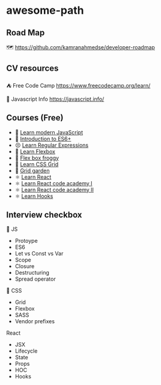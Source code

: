 # awesome-path

## Road Map

🗺 https://github.com/kamranahmedse/developer-roadmap

## CV resources 

⛺ Free Code Camp https://www.freecodecamp.org/learn/

🗼 Javascript Info https://javascript.info/

## Courses (Free)

* 💛 [Learn modern JavaScript](https://scrimba.com/g/ges6)
* 💛 [Introduction to ES6+](https://scrimba.com/g/gintrotoes6)
* 😣 [Learn Regular Expressions](https://scrimba.com/g/gregularexpressions)
* 🔷 [Learn Flexbox](https://scrimba.com/g/gflexbox)
* 🐸 [Flex box froggy](https://flexboxfroggy.com/) 
* 🍱 [Learn CSS Grid](https://scrimba.com/g/gR8PTE)
* 🍱 [Grid garden](https://cssgridgarden.com/) 
* ⚛ [Learn React](https://scrimba.com/g/glearnreact)
* ⚛ [Learn React code academy I](https://www.codecademy.com/learn/react-101)  
* ⚛ [Learn React code academy II](https://www.codecademy.com/learn/react-102)  
* ⚛ [Learn Hooks](https://scrimba.com/g/greacthooks)

## Interview checkbox

💛 JS

* Protoype 
* ES6
* Let vs Const vs Var
* Scope 
* Closure
* Destructuring
* Spread operator

🔷 CSS 

* Grid
* Flexbox
* SASS
* Vendor prefixes 

React 

* JSX
* Lifecycle
* State 
* Props
* HOC
* Hooks


